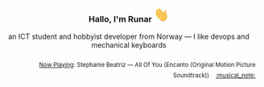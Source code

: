<h3 align="center">Hallo, I'm Runar <img src="./assets/wave.gif" width="30px" height="30px"></h3>

<div align="center">an ICT student and hobbyist developer from Norway — I like devops and mechanical keyboards</div>

<br/>
<div align="right"><sub>
  <a href="https://www.last.fm/user/runarsf">Now Playing</a>: Stephanie Beatriz &mdash; All Of You (Encanto (Original Motion Picture Soundtrack)) &nbsp;&nbsp; <a href="https:&#x2F;&#x2F;www.last.fm&#x2F;music&#x2F;Stephanie+Beatriz&#x2F;_&#x2F;All+Of+You">:musical_note:</a>
</sub></div>

